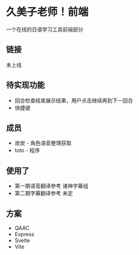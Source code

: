 # 久美子老师！前端
一个在线的日语学习工具前端部分

## 链接
未上线

## 待实现功能
 - 回合检查结束展示结果，用户点击继续再到下一回合
 - 快捷键

## 成员
 - 炭炭 - 角色语音整理获取
 - toto - 程序

## 使用了
 - 第一期语音翻译参考 诸神字幕组
 - 第二期字幕翻译参考 未定

## 方案
 - QAAC
 - Express
 - Svelte
 - Vite 